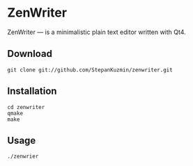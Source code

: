ZenWriter
=============

ZenWriter — is a minimalistic plain text editor written with Qt4.

Download
-----------

    git clone git://github.com/StepanKuzmin/zenwriter.git


Installation
-----------

    cd zenwriter
    qmake
    make


Usage
-----

    ./zenwrier

